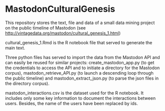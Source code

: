 # MastodonCulturalGenesis

This repository stores the text, file and data of a small data mining project on the public timeline of Mastodon (see http://vintagedata.org/mastodon/cultural_genesis_1.html)

cultural_genesis_1.Rmd is the R notebook file that served to generate the main text.

Three python files has served to import the data from the Mastodon API and can easily be reused for similar projects: create_mastodon_app.py (to get the credentials to access the API and to initiate a directory for the Mastodon corpus), mastodon_retrieve_API.py (to launch a descending loop through the public timeline) and mastodon_extract_json.py (to parse the json files in the directory corpus).

mastodon_interactions.csv is the dataset used for the R notebook. It includes only some key information to document the interactions between users. Besides, the name of the users have been replaced by ids.
